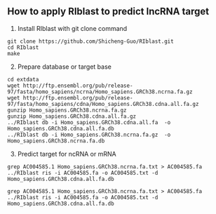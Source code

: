 ## How to apply RIblast to predict lncRNA target 

1. Install RIblast with git clone command
```
git clone https://github.com/Shicheng-Guo/RIblast.git
cd RIblast
make 
```
2. Prepare database or target base
```
cd extdata
wget http://ftp.ensembl.org/pub/release-97/fasta/homo_sapiens/ncrna/Homo_sapiens.GRCh38.ncrna.fa.gz
wget http://ftp.ensembl.org/pub/release-97/fasta/homo_sapiens/cdna/Homo_sapiens.GRCh38.cdna.all.fa.gz 
gunzip Homo_sapiens.GRCh38.ncrna.fa.gz
gunzip Homo_sapiens.GRCh38.cdna.all.fa.gz 
../RIblast db -i Homo_sapiens.GRCh38.cdna.all.fa  -o Homo_sapiens.GRCh38.cdna.all.fa.db
../RIblast db -i Homo_sapiens.GRCh38.ncrna.fa.gz  -o Homo_sapiens.GRCh38.ncrna.fa.db
```

3. Predict target for ncRNA or mRNA
```
grep AC004585.1 Homo_sapiens.GRCh38.ncrna.fa.txt > AC004585.fa
../RIblast ris -i AC004585.fa -o AC004585.txt -d Homo_sapiens.GRCh38.cdna.all.fa.db

grep AC004585.1 Homo_sapiens.GRCh38.ncrna.fa.txt > AC004585.fa
../RIblast ris -i AC004585.fa -o AC004585.txt -d Homo_sapiens.GRCh38.cdna.all.fa.db
```

